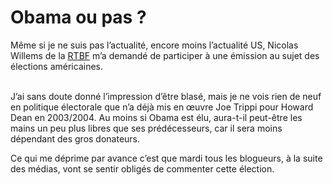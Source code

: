 # Obama ou pas ?

Même si je ne suis pas l’actualité, encore moins l’actualité US, Nicolas Willems de la [RTBF](http://www.lapremiere.be) m’a demandé de participer à une émission au sujet des élections américaines.

\
J’ai sans doute donné l’impression d’être blasé, mais je ne vois rien de neuf en politique électorale que n’a déjà mis en œuvre Joe Trippi pour Howard Dean en 2003/2004. Au moins si Obama est élu, aura-t-il peut-être les mains un peu plus libres que ses prédécesseurs, car il sera moins dépendant des gros donateurs.

Ce qui me déprime par avance c’est que mardi tous les blogueurs, à la suite des médias, vont se sentir obligés de commenter cette élection.